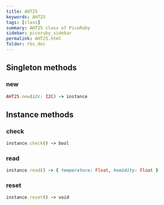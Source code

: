 ```yaml
---
title: AHT25
keywords: AHT25
tags: [class]
summary: AHT25 class of PicoRuby
sidebar: picoruby_sidebar
permalink: AHT25.html
folder: rbs_doc
---
```

## Singleton methods
### new

```ruby
AHT25.new(i2c: I2C) -> instance
```
## Instance methods
### check

```ruby
instance.check() -> bool
```
### read

```ruby
instance.read() -> { temperature: Float, humidity: Float }
```
### reset

```ruby
instance.reset() -> void
```
